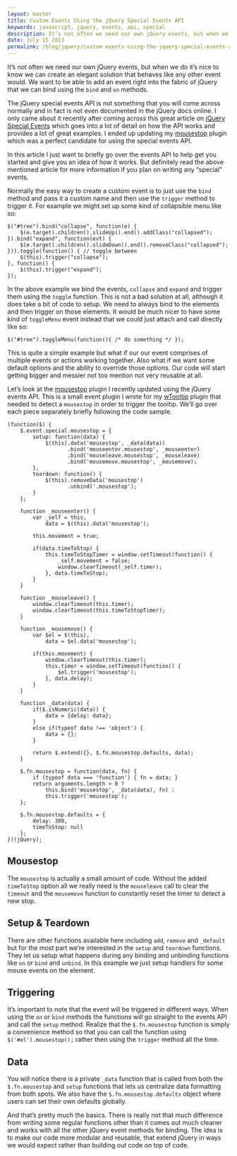 ```yaml
---
layout: master
title: Custom Events Using the jQuery Special Events API
keywords: javascript, jquery, events, api, special
description: It’s not often we need our own jQuery events, but when we do it’s nice to know we can create an elegant solution that behaves like any other event would.
date: July 15 2013
permalink: /blog/jquery/custom-events-using-the-jquery-special-events-api.html
---
```


It’s not often we need our own jQuery events, but when we do it’s nice to know we can create an elegant solution that behaves like any other event would. We want to be able to add an event right into the fabric of jQuery that we can bind using the `bind` and `on` methods.

The jQuery special events API is not something that you will come across normally and in fact is not even documented in the jQuery docs online. I only came about it recently after coming across this great article on [jQuery Special Events](http://benalman.com/news/2010/03/jquery-special-events) which goes into a lot of detail on how the API works and provides a lot of great examples. I ended up updating my [mousestop](http://mousestop.websanova.com) plugin which was a perfect candidate for using the special events API.

In this article I just want to briefly go over the events API to help get you started and give you an idea of how it works. But definitely read the above mentioned article for more information if you plan on writing any “special” events.

Normally the easy way to create a custom event is to just use the `bind` method and pass it a custom name and then use the `trigger` method to trigger it. For example we might set up some kind of collapsible menu like so:

~~~
$("#tree").bind("collapse", function(e) {
    $(e.target).children().slideUp().end().addClass("collapsed");
}).bind("expand", function(evt) {
    $(e.target).children().slideDown().end().removeClass("collapsed");
})).toggle(function() { // toggle between
    $(this).trigger("collapse");
}, function() {
    $(this).trigger("expand");
});
~~~

In the above example we bind the events, `collapse` and `expand` and trigger them using the `toggle` function. This is not a bad solution at all, although it does take a bit of code to setup. We need to always bind to the elements and then trigger on those elements. It would be much nicer to have some kind of `toggleMenu` event instead that we could just attach and call directly like so:

~~~
$("#tree").toggleMenu(function(){ /* do something */ });
~~~

This is quite a simple example but what if our our event comprises of multiple events or actions working together. Also what if we want some default options and the ability to override those options. Our code will start getting bigger and messier not too mention not very reusable at all.

Let’s look at the [mousestop](http://mousestop.websanova.com) plugin I recently updated using the jQuery events API. This is a small event plugin I wrote for my [wTooltip](http://wtooltip.websanova.com/) plugin that needed to detect a `mousestop` in order to trigger the tooltip. We’ll go over each piece separately briefly following the code sample.

~~~
(function($) {
    $.event.special.mousestop = {
        setup: function(data) {
            $(this).data('mousestop', _data(data))
                   .bind('mouseenter.mousestop', _mouseenter)
                   .bind('mouseleave.mousestop', _mouseleave)
                   .bind('mousemove.mousestop', _mousemove);
        },
        teardown: function() {
            $(this).removeData('mousestop')
                   .unbind('.mousestop');
        }
    };

    function _mouseenter() {
        var _self = this,
            data = $(this).data('mousestop');

        this.movement = true;

        if(data.timeToStop) {
            this.timeToStopTimer = window.setTimeout(function() {
                _self.movement = false;
                window.clearTimeout(_self.timer);
            }, data.timeToStop);
        }
    }

    function _mouseleave() {
        window.clearTimeout(this.timer);
        window.clearTimeout(this.timeToStopTimer);
    }
    
    function _mousemove() {
        var $el = $(this),
            data = $el.data('mousestop');

        if(this.movement) {
            window.clearTimeout(this.timer);
            this.timer = window.setTimeout(function() {
                $el.trigger('mousestop');
            }, data.delay);
        }
    }

    function _data(data) {
        if($.isNumeric(data)) {
            data = {delay: data};
        }
        else if(typeof data !== 'object') {
            data = {};
        }

        return $.extend({}, $.fn.mousestop.defaults, data);
    }

    $.fn.mousestop = function(data, fn) {
        if (typeof data === 'function') { fn = data; }
        return arguments.length > 0 ? 
            this.bind('mousestop', _data(data), fn) :
            this.trigger('mousestop');
    };

    $.fn.mousestop.defaults = {
        delay: 300,
        timeToStop: null
    };
})(jQuery);
~~~

## Mousestop

The `mousestop` is actually a small amount of code. Without the added `timeToStop` option all we really need is the `mouseleave` call to clear the `timeout` and the `mousemove` function to constantly reset the timer to detect a new stop.

## Setup & Teardown

There are other functions available here including `add`, `remove` and `_default` but for the most part we’re interested in the `setup` and `teardown` functions. They let us setup what happens during any binding and unbinding functions like `on` or `bind` and `unbind`. In this example we just setup handlers for some mouse events on the element.

## Triggering

It’s important to note that the event will be triggered in different ways. When using the `on` or `bind` methods the functions will go straight to the events API and call the `setup` method. Realize that the `$.fn.mousestop` function is simply a convenience method so that you can call the function using `$('#el').mousestop();` rather then using the `trigger` method all the time.

## Data

You will notice there is a private `_data` function that is called from both the `$.fn.mousestop` and `setup` functions that lets us centralize data formatting from both spots. We also have the `$.fn.mousestop.defaults` object where users can set their own defaults globally.

And that’s pretty much the basics. There is really not that much difference from writing some regular functions other than it comes out much cleaner and works with all the other jQuery event methods for binding. The idea is to make our code more modular and reusable, that extend jQuery in ways we would expect rather than building out code on top of code.
